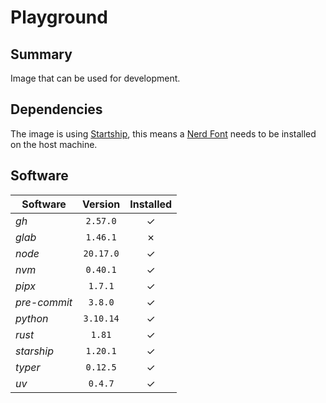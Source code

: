 # Playground

## Summary

Image that can be used for development.

## Dependencies

The image is using [Startship](https://starship.rs/), this means a
[Nerd Font](https://www.nerdfonts.com/font-downloads) needs to be installed on
the host machine.

## Software

|**Software**|**Version**|**Installed**|
|------------|:---------:|:-----------:|
|*gh*        |`2.57.0`   |&check;      |
|*glab*      |`1.46.1`   |&cross;      |
|*node*      |`20.17.0`  |&check;      |
|*nvm*       |`0.40.1`   |&check;      |
|*pipx*      |`1.7.1`    |&check;      |
|*pre-commit*|`3.8.0`    |&check;      |
|*python*    |`3.10.14`  |&check;      |
|*rust*      |`1.81`     |&check;      |
|*starship*  |`1.20.1`   |&check;      |
|*typer*     |`0.12.5`   |&check;      |
|*uv*        |`0.4.7`    |&check;      |
